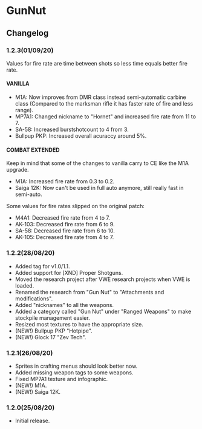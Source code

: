# GunNut

## Changelog

### 1.2.3(01/09/20)
Values for fire rate are time between shots so less time equals better fire rate.

#### VANILLA

- M1A: Now improves from DMR class instead semi-automatic carbine class (Compared to the marksman rifle it has faster rate of fire and less range).
- MP7A1: Changed nickname to "Hornet" and increased fire rate from 11 to 7.
- SA-58: Increased burstshotcount to 4 from 3.
- Bullpup PKP: Increased overall acuraccy around 5%.

#### COMBAT EXTENDED

Keep in mind that some of the changes to vanilla carry to CE like the M1A upgrade.

- M1A: Increased fire rate from 0.3 to 0.2.
- Saiga 12K: Now can't be used in full auto anymore, still really fast in semi-auto.

Some values for fire rates slipped on the original patch:

- M4A1: Decreased fire rate from 4 to 7.
- AK-103: Decreased fire rate from 6 to 9.
- SA-58: Decreased fire rate from 6 to 10.
- AK-105: Decreased fire rate from 4 to 7.

### 1.2.2(28/08/20)
- Added tag for v1.0/1.1.
- Added support for [XND] Proper Shotguns.
- Moved the research project after VWE research projects when VWE is loaded.
- Renamed the research from "Gun Nut" to "Attachments and modifications".
- Added "nicknames" to all the weapons.
- Added a category called "Gun Nut" under "Ranged Weapons" to make stockpile management easier.
- Resized most textures to have the appropriate size.
- (NEW!) Bullpup PKP "Hotpipe".
- (NEW!) Glock 17 "Zev Tech".

### 1.2.1(26/08/20)
- Sprites in crafting menus should look better now.
- Added missing weapon tags to some weapons.
- Fixed MP7A1 texture and infographic.
- (NEW!) M1A.
- (NEW!) Saiga 12K.

### 1.2.0(25/08/20)
- Initial release.